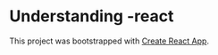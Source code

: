 # Understanding -react

This project was bootstrapped with [Create React App](https://github.com/facebook/create-react-app).

